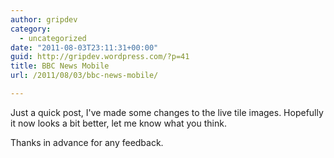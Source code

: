 ```yaml
---
author: gripdev
category:
  - uncategorized
date: "2011-08-03T23:11:31+00:00"
guid: http://gripdev.wordpress.com/?p=41
title: BBC News Mobile
url: /2011/08/03/bbc-news-mobile/

---
```

Just a quick post, I've made some changes to the live tile images. Hopefully it now looks a bit better, let me know what you think.

Thanks in advance for any feedback.
